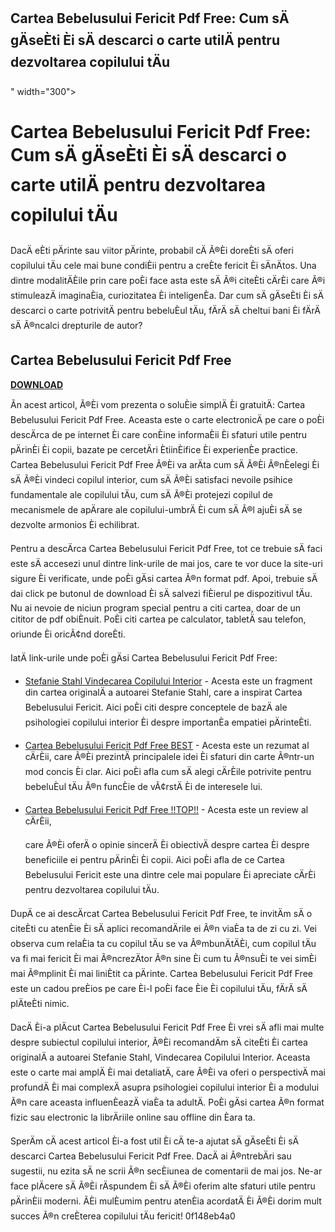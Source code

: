 ## Cartea Bebelusului Fericit Pdf Free: Cum sÄ gÄseÈti Èi sÄ descarci o carte utilÄ pentru dezvoltarea copilului tÄu

 " width="300">

 
# Cartea Bebelusului Fericit Pdf Free: Cum sÄ gÄseÈti Èi sÄ descarci o carte utilÄ pentru dezvoltarea copilului tÄu
  
DacÄ eÈti pÄrinte sau viitor pÄrinte, probabil cÄ Ã®Èi doreÈti sÄ oferi copilului tÄu cele mai bune condiÈii pentru a creÈte fericit Èi sÄnÄtos. Una dintre modalitÄÈile prin care poÈi face asta este sÄ Ã®i citeÈti cÄrÈi care Ã®i stimuleazÄ imaginaÈia, curiozitatea Èi inteligenÈa. Dar cum sÄ gÄseÈti Èi sÄ descarci o carte potrivitÄ pentru bebeluÈul tÄu, fÄrÄ sÄ cheltui bani Èi fÄrÄ sÄ Ã®ncalci drepturile de autor?
 
## Cartea Bebelusului Fericit Pdf Free


[**DOWNLOAD**](https://www.google.com/url?q=https%3A%2F%2Fcinurl.com%2F2tKElf&sa=D&sntz=1&usg=AOvVaw0yVE2l3CfjPlxYW0XI2xIh)

  
Ãn acest articol, Ã®Èi vom prezenta o soluÈie simplÄ Èi gratuitÄ: Cartea Bebelusului Fericit Pdf Free. Aceasta este o carte electronicÄ pe care o poÈi descÄrca de pe internet Èi care conÈine informaÈii Èi sfaturi utile pentru pÄrinÈi Èi copii, bazate pe cercetÄri ÈtiinÈifice Èi experienÈe practice. Cartea Bebelusului Fericit Pdf Free Ã®Èi va arÄta cum sÄ Ã®Èi Ã®nÈelegi Èi sÄ Ã®Èi vindeci copilul interior, cum sÄ Ã®Èi satisfaci nevoile psihice fundamentale ale copilului tÄu, cum sÄ Ã®Èi protejezi copilul de mecanismele de apÄrare ale copilului-umbrÄ Èi cum sÄ Ã®l ajuÈi sÄ se dezvolte armonios Èi echilibrat.
  
Pentru a descÄrca Cartea Bebelusului Fericit Pdf Free, tot ce trebuie sÄ faci este sÄ accesezi unul dintre link-urile de mai jos, care te vor duce la site-uri sigure Èi verificate, unde poÈi gÄsi cartea Ã®n format pdf. Apoi, trebuie sÄ dai click pe butonul de download Èi sÄ salvezi fiÈierul pe dispozitivul tÄu. Nu ai nevoie de niciun program special pentru a citi cartea, doar de un cititor de pdf obiÈnuit. PoÈi citi cartea pe calculator, tabletÄ sau telefon, oriunde Èi oricÃ¢nd doreÈti.
  
IatÄ link-urile unde poÈi gÄsi Cartea Bebelusului Fericit Pdf Free:
  
- [Stefanie Stahl Vindecarea Copilului Interior](https://www.academia.edu/44962897/Stefanie_Stahl_Vindecarea_Copilului_Interior) - Acesta este un fragment din cartea originalÄ a autoarei Stefanie Stahl, care a inspirat Cartea Bebelusului Fericit. Aici poÈi citi despre conceptele de bazÄ ale psihologiei copilului interior Èi despre importanÈa empatiei pÄrinteÈti.
- [Cartea Bebelusului Fericit Pdf Free BEST](https://urbanjungle1984.com/wp-content/uploads/2022/11/Cartea_Bebelusului_Fericit_Pdf_Free_BEST.pdf) - Acesta este un rezumat al cÄrÈii, care Ã®Èi prezintÄ principalele idei Èi sfaturi din carte Ã®ntr-un mod concis Èi clar. Aici poÈi afla cum sÄ alegi cÄrÈile potrivite pentru bebeluÈul tÄu Ã®n funcÈie de vÃ¢rstÄ Èi de interesele lui.
- [Cartea Bebelusului Fericit Pdf Free !!TOP!!](https://sway.office.com/MfltJ93fNsENpBS4) - Acesta este un review al cÄrÈii,

    care Ã®Èi oferÄ o opinie sincerÄ Èi obiectivÄ despre cartea Èi despre beneficiile ei pentru pÄrinÈi Èi copii. Aici poÈi afla de ce Cartea Bebelusului Fericit este una dintre cele mai populare Èi apreciate cÄrÈi pentru dezvoltarea copilului tÄu.

DupÄ ce ai descÄrcat Cartea Bebelusului Fericit Pdf Free, te invitÄm sÄ o citeÈti cu atenÈie Èi sÄ aplici recomandÄrile ei Ã®n viaÈa ta de zi cu zi. Vei observa cum relaÈia ta cu copilul tÄu se va Ã®mbunÄtÄÈi, cum copilul tÄu va fi mai fericit Èi mai Ã®ncrezÄtor Ã®n sine Èi cum tu Ã®nsuÈi te vei simÈi mai Ã®mplinit Èi mai liniÈtit ca pÄrinte. Cartea Bebelusului Fericit Pdf Free este un cadou preÈios pe care Èi-l poÈi face Èie Èi copilului tÄu, fÄrÄ sÄ plÄteÈti nimic.
  
DacÄ Èi-a plÄcut Cartea Bebelusului Fericit Pdf Free Èi vrei sÄ afli mai multe despre subiectul copilului interior, Ã®Èi recomandÄm sÄ citeÈti Èi cartea originalÄ a autoarei Stefanie Stahl, Vindecarea Copilului Interior. Aceasta este o carte mai amplÄ Èi mai detaliatÄ, care Ã®Èi va oferi o perspectivÄ mai profundÄ Èi mai complexÄ asupra psihologiei copilului interior Èi a modului Ã®n care aceasta influenÈeazÄ viaÈa ta adultÄ. PoÈi gÄsi cartea Ã®n format fizic sau electronic la librÄriile online sau offline din Èara ta.
  
SperÄm cÄ acest articol Èi-a fost util Èi cÄ te-a ajutat sÄ gÄseÈti Èi sÄ descarci Cartea Bebelusului Fericit Pdf Free. DacÄ ai Ã®ntrebÄri sau sugestii, nu ezita sÄ ne scrii Ã®n secÈiunea de comentarii de mai jos. Ne-ar face plÄcere sÄ Ã®Èi rÄspundem Èi sÄ Ã®Èi oferim alte sfaturi utile pentru pÄrinÈii moderni. ÃÈi mulÈumim pentru atenÈia acordatÄ Èi Ã®Èi dorim mult succes Ã®n creÈterea copilului tÄu fericit!
 0f148eb4a0
